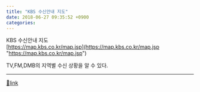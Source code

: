 ```yaml
---
title: "KBS 수신안내 지도"
date: 2018-06-27 09:35:52 +0900
categories: 
---
```

  

KBS 수신안내 지도  
[https://map.kbs.co.kr/map.jsp](https://map.kbs.co.kr/map.jsp "https://map.kbs.co.kr/map.jsp")  


TV,FM,DMB의 지역별 수신 상황을 알 수 있다.





  ***
[🔗link](http://www.mins01.com/mh/tech/read/1168)